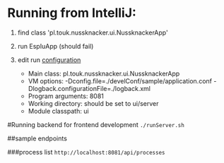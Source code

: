 Running from IntelliJ:
====================
1. find class 'pl.touk.nussknacker.ui.NussknackerApp'
1. run EspIuApp (should fail)
1. edit run [configuration](https://www.jetbrains.com/help/idea/run-debug-configurations.html)

    * Main class:         pl.touk.nussknacker.ui.NussknackerApp
    * VM options:         -Dconfig.file=./develConf/sample/application.conf -Dlogback.configurationFile=./logback.xml
    * Program arguments:  8081
    * Working directory:  should be set to ui/server
    * Module classpath:   ui 

#Running backend for frontend development
```./runServer.sh```

##sample endpoints

###process list
```http://localhost:8081/api/processes```
